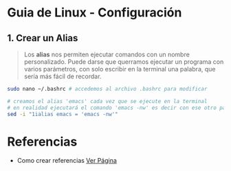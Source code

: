 # Guia de Linux - Configuración

## 1. Crear un Alias
>Los **alias** nos permiten ejecutar comandos con un nombre personalizado.
>Puede darse que querramos ejecutar un programa con varios parámetros, con
>solo escribir en la terminal una palabra, que sería más fácil de recordar.

```bash
sudo nano ~/.bashrc # accedemos al archivo .bashrc para modificar

# creamos el alias 'emacs' cada vez que se ejecute en la terminal
# en realidad ejecutará el comando 'emacs -nw' es decir con ese otro parámetro
sed -i "1ialias emacs = 'emacs -nw'"
```

# Referencias
- Como crear referencias [Ver Página](https://vitux.com/how-to-create-aliases-for-customizing-commands-in-ubuntu/)
